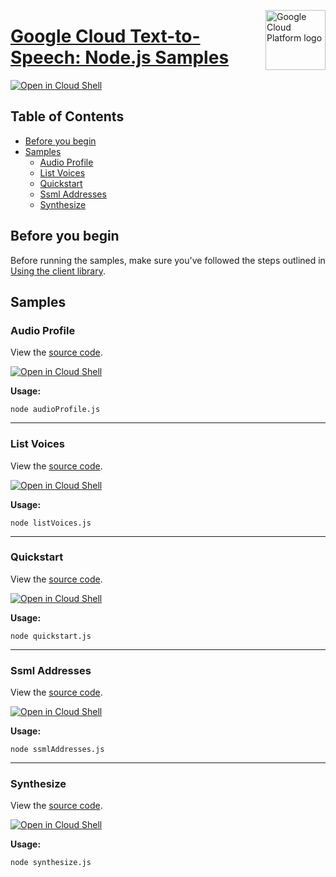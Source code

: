 [//]: # "This README.md file is auto-generated, all changes to this file will be lost."
[//]: # "To regenerate it, use `python -m synthtool`."
<img src="https://avatars2.githubusercontent.com/u/2810941?v=3&s=96" alt="Google Cloud Platform logo" title="Google Cloud Platform" align="right" height="96" width="96"/>

# [Google Cloud Text-to-Speech: Node.js Samples](https://github.com/googleapis/nodejs-text-to-speech)

[![Open in Cloud Shell][shell_img]][shell_link]



## Table of Contents

* [Before you begin](#before-you-begin)
* [Samples](#samples)
  * [Audio Profile](#audio-profile)
  * [List Voices](#list-voices)
  * [Quickstart](#quickstart)
  * [Ssml Addresses](#ssml-addresses)
  * [Synthesize](#synthesize)

## Before you begin

Before running the samples, make sure you've followed the steps outlined in
[Using the client library](https://github.com/googleapis/nodejs-text-to-speech#using-the-client-library).

## Samples



### Audio Profile

View the [source code](https://github.com/googleapis/nodejs-text-to-speech/blob/master/samples/audioProfile.js).

[![Open in Cloud Shell][shell_img]](https://console.cloud.google.com/cloudshell/open?git_repo=https://github.com/googleapis/nodejs-text-to-speech&page=editor&open_in_editor=samples/audioProfile.js,samples/README.md)

__Usage:__


`node audioProfile.js`


-----




### List Voices

View the [source code](https://github.com/googleapis/nodejs-text-to-speech/blob/master/samples/listVoices.js).

[![Open in Cloud Shell][shell_img]](https://console.cloud.google.com/cloudshell/open?git_repo=https://github.com/googleapis/nodejs-text-to-speech&page=editor&open_in_editor=samples/listVoices.js,samples/README.md)

__Usage:__


`node listVoices.js`


-----




### Quickstart

View the [source code](https://github.com/googleapis/nodejs-text-to-speech/blob/master/samples/quickstart.js).

[![Open in Cloud Shell][shell_img]](https://console.cloud.google.com/cloudshell/open?git_repo=https://github.com/googleapis/nodejs-text-to-speech&page=editor&open_in_editor=samples/quickstart.js,samples/README.md)

__Usage:__


`node quickstart.js`


-----




### Ssml Addresses

View the [source code](https://github.com/googleapis/nodejs-text-to-speech/blob/master/samples/ssmlAddresses.js).

[![Open in Cloud Shell][shell_img]](https://console.cloud.google.com/cloudshell/open?git_repo=https://github.com/googleapis/nodejs-text-to-speech&page=editor&open_in_editor=samples/ssmlAddresses.js,samples/README.md)

__Usage:__


`node ssmlAddresses.js`


-----




### Synthesize

View the [source code](https://github.com/googleapis/nodejs-text-to-speech/blob/master/samples/synthesize.js).

[![Open in Cloud Shell][shell_img]](https://console.cloud.google.com/cloudshell/open?git_repo=https://github.com/googleapis/nodejs-text-to-speech&page=editor&open_in_editor=samples/synthesize.js,samples/README.md)

__Usage:__


`node synthesize.js`






[shell_img]: https://gstatic.com/cloudssh/images/open-btn.png
[shell_link]: https://console.cloud.google.com/cloudshell/open?git_repo=https://github.com/googleapis/nodejs-text-to-speech&page=editor&open_in_editor=samples/README.md
[product-docs]: https://cloud.google.com/text-to-speech